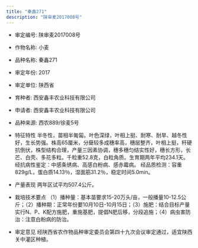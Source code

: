 ```yaml
---
title: "秦鑫271"
description: "陕审麦2017008号"
---
```

* 审定编号:  陕审麦2017008号

*  作物名称:  小麦

*  品种名称:  秦鑫271

*  审定年份:  2017

*  审定单位:  陕西省

* 育种者:  西安鑫丰农业科技有限公司

*  申请者:  西安鑫丰农业科技有限公司

*  品种来源:  西农889/徐麦5号

*  特征特性
半冬性，苗相半匍匐。叶色深绿，叶相上挺、耐寒、耐旱、越冬性好，生长势强。株高65厘米，分蘖较多成穗率高，穗层整齐，叶相上挺，秆硬抗倒伏，株型结构合理，产量三因素协调，穗多穗匀结实性好，穗长方形，长芒、白壳、多花多粒。千粒重52.8克，白粒角质。生育期两年平均234.1天。
经抗病性鉴定：中感条锈病、高感白粉病、感赤霉病。
经品质检测：容重829g/L，蛋白质14.13％，湿面筋31.2％，稳定时间5.0min。

*  产量表现
两年区试平均507.4公斤。

*  栽培技术要点
（1）播种量：基本苗要求15-20万头/亩，一般播量10-12.5公斤；（2）播种期：正常年份要10月10日-10月15日；（3）施肥：结合目标产量实行N、P、K配方施肥，重施基肥，提倡N肥后移，分段追施；（4）病虫害防治：注意白粉病的防治。

*  审定意见
经陕西省农作物品种审定委员会第四十九次会议审定通过，适宜陕西关中灌区种植。
